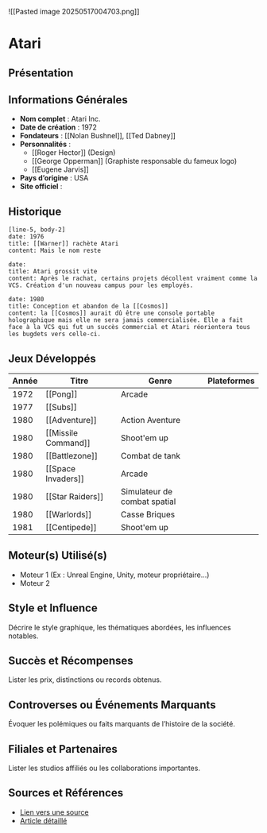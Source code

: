 ![[Pasted image 20250517004703.png]]
# Atari

## Présentation

## Informations Générales
- **Nom complet** :  Atari Inc.
- **Date de création** :  1972
- **Fondateurs** :  [[Nolan Bushnel]], [[Ted Dabney]]
- **Personnalités** : 
	- [[Roger Hector]] (Design)
	- [[George Opperman]] (Graphiste responsable du fameux logo)
	- [[Eugene Jarvis]]
- **Pays d’origine** :  USA
- **Site officiel** : 

## Historique

```timeline-labeled
[line-5, body-2]
date: 1976  
title: [[Warner]] rachète Atari
content: Mais le nom reste

date:   
title: Atari grossit vite
content: Après le rachat, certains projets décollent vraiment comme la VCS. Création d'un nouveau campus pour les employés.

date: 1980
title: Conception et abandon de la [[Cosmos]]
content: la [[Cosmos]] aurait dû être une console portable holographique mais elle ne sera jamais commercialisée. Elle a fait face à la VCS qui fut un succès commercial et Atari réorientera tous les bugdets vers celle-ci. 

```

## Jeux Développés
| Année | Titre               | Genre                        | Plateformes |
| ----- | ------------------- | ---------------------------- | ----------- |
| 1972  | [[Pong]]            | Arcade                       |             |
| 1977  | [[Subs]]            |                              |             |
| 1980  | [[Adventure]]       | Action Aventure              |             |
| 1980  | [[Missile Command]] | Shoot'em up                  |             |
| 1980  | [[Battlezone]]      | Combat de tank               |             |
| 1980  | [[Space Invaders]]  | Arcade                       |             |
| 1980  | [[Star Raiders]]    | Simulateur de combat spatial |             |
| 1980  | [[Warlords]]        | Casse Briques                |             |
| 1981  | [[Centipede]]       | Shoot'em up                  |             |

## Moteur(s) Utilisé(s)
- Moteur 1 (Ex : Unreal Engine, Unity, moteur propriétaire...)
- Moteur 2

## Style et Influence
Décrire le style graphique, les thématiques abordées, les influences notables.

## Succès et Récompenses
Lister les prix, distinctions ou records obtenus.

## Controverses ou Événements Marquants
Évoquer les polémiques ou faits marquants de l’histoire de la société.

## Filiales et Partenaires
Lister les studios affiliés ou les collaborations importantes.

## Sources et Références
- [Lien vers une source](#)
- [Article détaillé](#)

